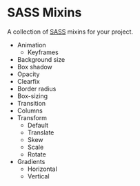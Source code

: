 SASS Mixins
===========

A collection of [SASS](http://sass-lang.com/ "SASS") mixins for your project.

* Animation 
   * Keyframes
* Background size
* Box shadow
* Opacity
* Clearfix
* Border radius
* Box-sizing
* Transition
* Columns
* Transform
    * Default
    * Translate
    * Skew
    * Scale
    * Rotate
* Gradients
    * Horizontal
    * Vertical